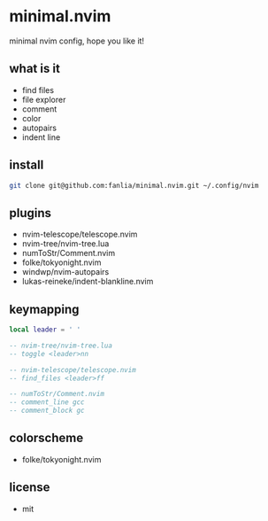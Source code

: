 # minimal.nvim

minimal nvim config, hope you like it!

## what is it

- find files
- file explorer
- comment
- color
- autopairs
- indent line

## install

```sh
git clone git@github.com:fanlia/minimal.nvim.git ~/.config/nvim
```

## plugins

- nvim-telescope/telescope.nvim
- nvim-tree/nvim-tree.lua
- numToStr/Comment.nvim
- folke/tokyonight.nvim
- windwp/nvim-autopairs
- lukas-reineke/indent-blankline.nvim

## keymapping

```lua
local leader = ' '

-- nvim-tree/nvim-tree.lua
-- toggle <leader>nn

-- nvim-telescope/telescope.nvim
-- find_files <leader>ff

-- numToStr/Comment.nvim
-- comment_line gcc
-- comment_block gc
```

## colorscheme

- folke/tokyonight.nvim

## license

- mit
